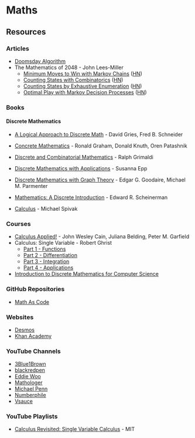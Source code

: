 # Maths

## Resources

### Articles

* [Doomsday Algorithm](https://rudy.ca/doomsday.html)
* The Mathematics of 2048 - John Lees-Miller
  * [Minimum Moves to Win with Markov Chains](https://jdlm.info/articles/2017/08/05/markov-chain-2048.html) ([HN](https://news.ycombinator.com/item?id=15327837))
  * [Counting States with Combinatorics](https://jdlm.info/articles/2017/09/17/counting-states-combinatorics-2048.html) ([HN](https://news.ycombinator.com/item?id=15327837))
  * [Counting States by Exhaustive Enumeration](https://jdlm.info/articles/2017/12/10/counting-states-enumeration-2048.html) ([HN](https://news.ycombinator.com/item?id=15894126))
  * [Optimal Play with Markov Decision Processes](https://jdlm.info/articles/2018/03/18/markov-decision-process-2048.html) ([HN](https://news.ycombinator.com/item?id=16790338))

### Books

#### Discrete Mathematics

* [A Logical Approach to Discrete Math](https://smile.amazon.co.uk/dp/1441928359) - David Gries, Fred B. Schneider
* [Concrete Mathematics](https://www.csie.ntu.edu.tw/\~r97002/temp/Concrete%20Mathematics%202e.pdf) - Ronald Graham, Donald Knuth, Oren Patashnik
* [Discrete and Combinatorial Mathematics](https://smile.amazon.co.uk/dp/1292022795) - Ralph Grimaldi
* [Discrete Mathematics with Applications](https://smile.amazon.co.uk/dp/0495826162/) - Susanna Epp
* [Discrete Mathematics with Graph Theory](https://smile.amazon.co.uk/dp/8120332989/) - Edgar G. Goodaire, Michael M. Parmenter
* [Mathematics: A Discrete Introduction](https://smile.amazon.co.uk/dp/049501866X) - Edward R. Scheinerman



* [Calculus](https://www.amazon.co.uk/Calculus-Michael-Spivak/dp/0914098918) - Michael Spivak

### Courses

* [Calculus Applied!](https://www.edx.org/course/calculus-applied) - John Wesley Cain, Juliana Belding, Peter M. Garfield
* Calculus: Single Variable - Robert Ghrist
  * [Part 1 - Functions](https://www.coursera.org/learn/single-variable-calculus)
  * [Part 2 - Differentiation](https://www.coursera.org/learn/differentiation-calculus)
  * [Part 3 - Integration](https://www.coursera.org/learn/integration-calculus)
  * [Part 4 - Applications](https://www.coursera.org/learn/applications-calculus)
* [Introduction to Discrete Mathematics for Computer Science](https://www.coursera.org/specializations/discrete-mathematics)

### GitHub Repositories

* [Math As Code](https://github.com/Jam3/math-as-code)

### Websites

* [Desmos](https://www.desmos.com/calculator)
* [Khan Academy](https://www.khanacademy.org)

### YouTube Channels

* [3Blue1Brown](https://www.youtube.com/c/3blue1brown/videos)
* [blackredpen](https://www.youtube.com/c/blackpenredpen/videos)
* [Eddie Woo](https://www.youtube.com/c/misterwootube/videos)
* [Mathologer](https://www.youtube.com/c/Mathologer/videos)
* [Michael Penn](https://www.youtube.com/c/MichaelPennMath/videos)
* [Numberphile](https://www.youtube.com/user/numberphile/videos)
* [Vsauce](https://www.youtube.com/c/vsauce1/videos)

### YouTube Playlists

* [Calculus Revisited: Single Variable Calculus](https://www.youtube.com/playlist?list=PL3B08AE665AB9002A) - MIT

